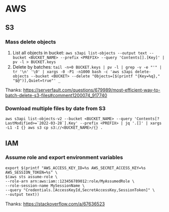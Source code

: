 # AWS

## S3

### Mass delete objects

1. List all objects in bucket: `aws s3api list-objects --output text --bucket <BUCKET_NAME> --prefix <PREFIX> --query 'Contents[].[Key]' | pv -l > BUCKET.keys`
2. Delete by batches: `tail -n+0 BUCKET.keys | pv -l | grep -v -e "'" | tr '\n' '\0' | xargs -0 -P1 -n1000 bash -c 'aws s3api delete-objects --bucket <BUCKET> --delete "Objects=[$(printf "{Key=%q}," "$@")],Quiet=true"' _`

Thanks: https://serverfault.com/questions/679989/most-efficient-way-to-batch-delete-s3-files#comment1200074_917740

### Download multiple files by date from S3

```
aws s3api list-objects-v2 --bucket <BUCKET_NAME> --query 'Contents[?LastModified>=`2022-03-28`].Key' --prefix <PREFIX> | jq '.[]' | xargs -L1 -I {} aws s3 cp s3://<BUCKET_NAME>/{} .
```

## IAM

### Assume role and export environment variables

```
export $(printf "AWS_ACCESS_KEY_ID=%s AWS_SECRET_ACCESS_KEY=%s AWS_SESSION_TOKEN=%s" \
$(aws sts assume-role \
--role-arn arn:aws:iam::123456789012:role/MyAssumedRole \
--role-session-name MySessionName \
--query "Credentials.[AccessKeyId,SecretAccessKey,SessionToken]" \
--output text))
```

Thanks: https://stackoverflow.com/a/67636523
